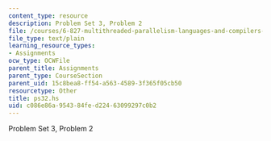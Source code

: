 ```yaml
---
content_type: resource
description: Problem Set 3, Problem 2
file: /courses/6-827-multithreaded-parallelism-languages-and-compilers-fall-2002/c086e86a954384fed22463099297c0b2_ps32.hs
file_type: text/plain
learning_resource_types:
- Assignments
ocw_type: OCWFile
parent_title: Assignments
parent_type: CourseSection
parent_uid: 15c8bea8-ff54-a563-4589-3f365f05cb50
resourcetype: Other
title: ps32.hs
uid: c086e86a-9543-84fe-d224-63099297c0b2
---
```

Problem Set 3, Problem 2

